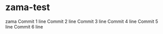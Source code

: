 # zama-test
zama
Commit 1 line
Commit 2 line
Commit 3 line
Commit 4 line
Commit 5 line
Commit 6 line
